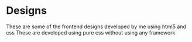 # Designs
These are some of the frontend designs developed by me using html5 and css
These are developed using pure css without using any framework
